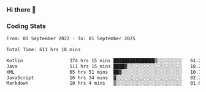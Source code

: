 ### Hi there 👋

<!--
**Girrafeec/girrafeec** is a ✨ _special_ ✨ repository because its `README.md` (this file) appears on your GitHub profile.

Here are some ideas to get you started:

- 🔭 I’m currently working on ...
- 🌱 I’m currently learning ...
- 👯 I’m looking to collaborate on ...
- 🤔 I’m looking for help with ...
- 💬 Ask me about ...
- 📫 How to reach me: ...
- 😄 Pronouns: ...
- ⚡ Fun fact: ...
-->

### Coding Stats
<!--START_SECTION:waka-->

```txt
From: 01 September 2022 - To: 01 September 2025

Total Time: 611 hrs 18 mins

Kotlin                 374 hrs 15 mins ███████████████▒░░░░░░░░░   61.22 %
Java                   111 hrs 15 mins ████▓░░░░░░░░░░░░░░░░░░░░   18.20 %
XML                    65 hrs 51 mins  ██▓░░░░░░░░░░░░░░░░░░░░░░   10.77 %
JavaScript             16 hrs 34 mins  ▓░░░░░░░░░░░░░░░░░░░░░░░░   02.71 %
Markdown               10 hrs 4 mins   ▒░░░░░░░░░░░░░░░░░░░░░░░░   01.65 %
```

<!--END_SECTION:waka-->
